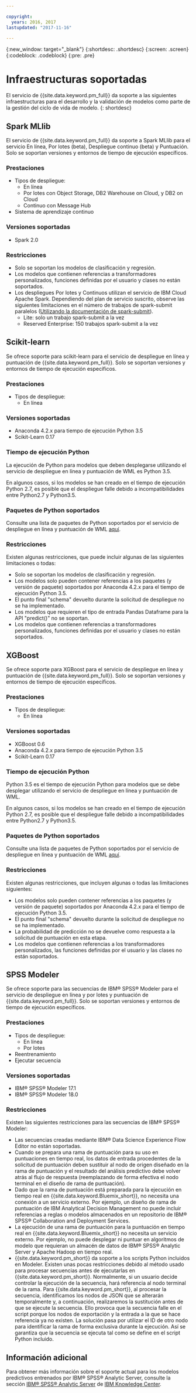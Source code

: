 ```yaml
---

copyright:
  years: 2016, 2017
lastupdated: "2017-11-16"

---
```


{:new_window: target="_blank"}
{:shortdesc: .shortdesc}
{:screen: .screen}
{:codeblock: .codeblock}
{:pre: .pre}

# Infraestructuras soportadas

El servicio de {{site.data.keyword.pm_full}} da soporte a las siguientes infraestructuras para el desarrollo y la validación de modelos como parte de la gestión del ciclo de vida de modelo.
{: shortdesc}

## Spark MLlib

El servicio de {{site.data.keyword.pm_full}} da soporte a Spark MLlib para el servicio En línea, Por lotes (beta), Despliegue continuo (beta) y Puntuación. Solo se soportan versiones y entornos de tiempo de ejecución específicos.

### Prestaciones

* Tipos de despliegue:
  * En línea
  * Por lotes con Object Storage, DB2 Warehouse on Cloud, y DB2 on Cloud
  * Continuo con Message Hub
*  Sistema de aprendizaje continuo

### Versiones soportadas

*  Spark 2.0

### Restricciones

  *  Solo se soportan los modelos de clasificación y regresión.
  *  Los modelos que contienen referencias a transformadores personalizados, funciones definidas por el usuario y clases no están soportados.
  * Los despliegues Por lotes y Continuos utilizan el servicio de IBM Cloud Apache Spark. Dependiendo del plan de servicio suscrito, observe las siguientes limitaciones en el número de trabajos de spark-submit paralelos ([Utilizando la documentación de spark-submit](https://console.bluemix.net/docs/services/AnalyticsforApacheSpark/index-gentopic2.html#genTopProcId3)).
    * Lite: solo un trabajo spark-submit a la vez
    * Reserved Enterprise: 150 trabajos spark-submit a la vez

## Scikit-learn

Se ofrece soporte para scikit-learn para el servicio de despliegue en línea y puntuación de {{site.data.keyword.pm_full}}. Solo se soportan versiones y entornos de tiempo de ejecución específicos.

### Prestaciones

* Tipos de despliegue:
  * En línea

### Versiones soportadas

- Anaconda 4.2.x para tiempo de ejecución Python 3.5
- Scikit-Learn 0.17

### Tiempo de ejecución Python

La ejecución de Python para modelos que deben desplegarse utilizando el servicio de despliegue en línea y puntuación de WML es Python 3.5.

En algunos casos, si los modelos se han creado en el tiempo de ejecución Python 2.7, es posible que el despliegue falle debido a incompatibilidades entre Python2.7 y Python3.5.

### Paquetes de Python soportados

Consulte una lista de paquetes de Python soportados por el servicio de despliegue en línea y puntuación de WML [aquí](https://docs.continuum.io/anaconda/packages/old-pkg-lists/4.2.0/py35).

### Restricciones

Existen algunas restricciones, que puede incluir algunas de las siguientes limitaciones o todas:

* Solo se soportan los modelos de clasificación y regresión.
* Los modelos solo pueden contener referencias a los paquetes (y versión de paquete) soportados por Anaconda 4.2.x para el tiempo de ejecución Python 3.5.
* El punto final "schema" devuelto durante la solicitud de despliegue no se ha implementado.
* Los modelos que requieren el tipo de entrada Pandas Dataframe para la API "predict()" no se soportan.
* Los modelos que contienen referencias a transformadores personalizados, funciones definidas por el usuario y clases no están soportados.

## XGBoost

Se ofrece soporte para XGBoost para el servicio de despliegue en línea y puntuación de {{site.data.keyword.pm_full}}. Solo se soportan versiones y entornos de tiempo de ejecución específicos.

### Prestaciones

* Tipos de despliegue:
  * En línea

### Versiones soportadas

- XGBoost 0.6
- Anaconda 4.2.x para tiempo de ejecución Python 3.5
- Scikit-Learn 0.17

### Tiempo de ejecución Python

Python 3.5 es el tiempo de ejecución Python para modelos que se debe desplegar utilizando el servicio de despliegue en línea y puntuación de WML.

En algunos casos, si los modelos se han creado en el tiempo de ejecución Python 2.7, es posible que el despliegue falle debido a incompatibilidades entre Python2.7 y Python3.5.

### Paquetes de Python soportados

Consulte una lista de paquetes de Python soportados por el servicio de despliegue en línea y puntuación de WML [aquí](https://docs.continuum.io/anaconda/packages/old-pkg-lists/4.2.0/py35).

### Restricciones

Existen algunas restricciones, que incluyen algunas o todas las limitaciones siguientes:

* Los modelos solo pueden contener referencias a los paquetes (y versión de paquete) soportados por Anaconda 4.2.x para el tiempo de ejecución Python 3.5.
* El punto final "schema" devuelto durante la solicitud de despliegue no se ha implementado.
* La probabilidad de predicción no se devuelve como respuesta a la solicitud de puntuación en esta etapa.
* Los modelos que contienen referencias a los transformadores personalizados, las funciones definidas por el usuario y las clases no están soportados.

## SPSS Modeler

Se ofrece soporte para las secuencias de IBM® SPSS® Modeler para el servicio de despliegue en línea y por lotes y puntuación de {{site.data.keyword.pm_full}}. Solo se soportan versiones y entornos de tiempo de ejecución específicos.

### Prestaciones

* Tipos de despliegue:
  * En línea
  * Por lotes
* Reentrenamiento
* Ejecutar secuencia

### Versiones soportadas

*  IBM® SPSS® Modeler 17.1
*  IBM® SPSS® Modeler 18.0

### Restricciones

Existen las siguientes restricciones para las secuencias de IBM® SPSS® Modeler:

*  Las secuencias creadas mediante IBM® Data Science Experience Flow Editor no están soportadas.
*  Cuando se prepara una rama de puntuación para su uso en puntuaciones en tiempo real, los datos de entrada procedentes de la solicitud de puntuación deben sustituir al nodo de origen diseñado en la rama de puntuación y el resultado del análisis predictivo debe volver atrás al flujo de respuesta (reemplazando de forma efectiva el nodo terminal en el diseño de rama de puntuación).
*  Dado que la rama de puntuación está preparada para la ejecución en tiempo real en {{site.data.keyword.Bluemix_short}}, no necesita una conexión a un servicio externo. Por ejemplo, un diseño de rama de puntuación de IBM Analytical Decision Management no puede incluir referencias a reglas o modelos almacenados en un repositorio de IBM® SPSS® Collaboration and Deployment Services.
*  La ejecución de una rama de puntuación para la puntuación en tiempo real en {{site.data.keyword.Bluemix_short}} no necesita un servicio externo. Por ejemplo, no puede desplegar ni puntuar en algoritmos de modelo que requieran un almacén de datos de IBM® SPSS® Analytic Server y Apache Hadoop en tiempo real.
*  {{site.data.keyword.pm_short}} da soporte a los scripts Python incluidos en Modeler. Existen unas pocas restricciones debido al método usado para procesar secuencias antes de ejecutarlas en {{site.data.keyword.pm_short}}. Normalmente, si un usuario decide controlar la ejecución de la secuencia, hará referencia al nodo terminal de la rama. Para
{{site.data.keyword.pm_short}}, al procesar la secuencia, identificamos los nodos de JSON que se alterarán temporalmente y, a continuación, realizaremos la sustitución antes de que se ejecute la secuencia. Ello provoca que la secuencia falle en el script porque los nodos de exportación y la entrada a la que se hace referencia ya no existen. La solución pasa por utilizar el ID de otro nodo para identificar la rama de forma exclusiva durante la ejecución. Así se garantiza que la secuencia se ejecuta tal como se define en el script Python incluido.

## Información adicional

Para obtener más información sobre el soporte actual para los modelos predictivos entrenados por IBM® SPSS® Analytic Server, consulte la sección [IBM® SPSS® Analytic Server](https://www.ibm.com/support/knowledgecenter/SSWLVY) de [IBM Knowledge Center](https://www.ibm.com/support/knowledgecenter/).
